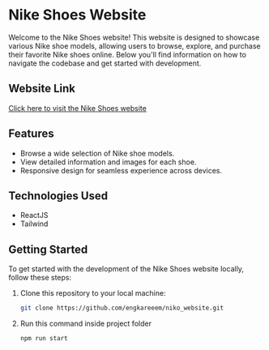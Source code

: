 # Nike Shoes Website

Welcome to the Nike Shoes website! This website is designed to showcase various Nike shoe models, allowing users to browse, explore, and purchase their favorite Nike shoes online. Below you'll find information on how to navigate the codebase and get started with development.

## Website Link
[Click here to visit the Nike Shoes website](https://nike.vectorz.app/)

## Features
- Browse a wide selection of Nike shoe models.
- View detailed information and images for each shoe.
- Responsive design for seamless experience across devices.

## Technologies Used
- ReactJS
- Tailwind

## Getting Started
To get started with the development of the Nike Shoes website locally, follow these steps:

1. Clone this repository to your local machine:

   ```bash
   git clone https://github.com/engkareeem/niko_website.git

2. Run this command inside project folder
   ```bash
   npm run start
